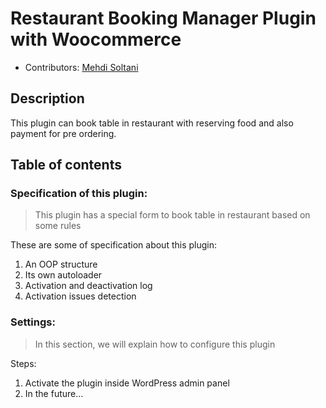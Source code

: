 # Restaurant Booking Manager Plugin with Woocommerce

* Contributors: [Mehdi Soltani](https://wpwebmaster.ir/author/mehdi-soltani/)



## Description
This plugin can book table in restaurant with reserving food and also payment for pre ordering.



## Table of contents

### Specification of this plugin:

> This plugin has a special form to book table in restaurant based on some rules

These are some of specification about this plugin:
1. An OOP structure
2. Its own autoloader
3. Activation and deactivation log
4. Activation issues detection



### Settings:

> In this section, we will explain how to configure this plugin

 Steps:

1. Activate the plugin inside WordPress admin panel
2. In the future...
